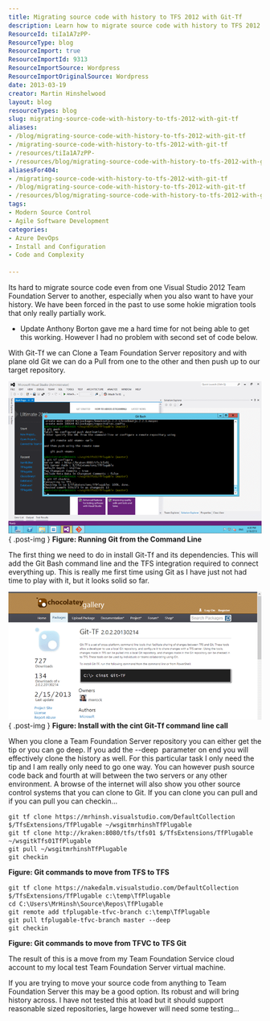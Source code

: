 ```yaml
---
title: Migrating source code with history to TFS 2012 with Git-Tf
description: Learn how to migrate source code with history to TFS 2012 using Git-Tf. Discover robust methods for seamless transitions and efficient version control.
ResourceId: tiIa1A7zPP-
ResourceType: blog
ResourceImport: true
ResourceImportId: 9313
ResourceImportSource: Wordpress
ResourceImportOriginalSource: Wordpress
date: 2013-03-19
creator: Martin Hinshelwood
layout: blog
resourceTypes: blog
slug: migrating-source-code-with-history-to-tfs-2012-with-git-tf
aliases:
- /blog/migrating-source-code-with-history-to-tfs-2012-with-git-tf
- /migrating-source-code-with-history-to-tfs-2012-with-git-tf
- /resources/tiIa1A7zPP-
- /resources/blog/migrating-source-code-with-history-to-tfs-2012-with-git-tf
aliasesFor404:
- /migrating-source-code-with-history-to-tfs-2012-with-git-tf
- /blog/migrating-source-code-with-history-to-tfs-2012-with-git-tf
- /resources/blog/migrating-source-code-with-history-to-tfs-2012-with-git-tf
tags:
- Modern Source Control
- Agile Software Development
categories:
- Azure DevOps
- Install and Configuration
- Code and Complexity

---
```

Its hard to migrate source code even from one Visual Studio 2012 Team Foundation Server to another, especially when you also want to have your history. We have been forced in the past to use some hokie migration tools that only really partially work.

- Update Anthony Borton gave me a hard time for not being able to get this working. However I had no problem with second set of code below.

With Git-Tf we can Clone a Team Foundation Server repository and with plane old Git we can do a Pull from one to the other and then push up to our target repository.

![image](images/image30-1-1.png "image")  
{ .post-img }
**Figure: Running Git from the Command Line**

The first thing we need to do in install Git-Tf and its dependencies. This will add the Git Bash command line and the TFS integration required to connect everything up. This is really me first time using Git as I have just not had time to play with it, but it looks solid so far.

![image](images/image31-2-2.png "image")  
{ .post-img }
**Figure: Install with the cint Git-Tf command line call**

When you clone a Team Foundation Server repository you can either get the tip or you can go deep. If you add the --deep  parameter on end you will effectively clone the history as well. For this particular task I only need the tip and I am really only need to go one way. You can however push source code back and fourth at will between the two servers or any other environment. A browse of the internet will also show you other source control systems that you can clone to Git. If you can clone you can pull and if you can pull you can checkin…

```
git tf clone https://mrhinsh.visualstudio.com/DefaultCollection $/TfsExtensions/TfPlugable ~/wsgitmrhinshTfPlugable
git tf clone http://kraken:8080/tfs/tfs01 $/TfsExtensions/TfPlugable  ~/wsgitkTfs01TfPlugable
git pull ~/wsgitmrhinshTfPlugable
git checkin

```

**Figure: Git commands to move from TFS to TFS**

```
git tf clone https://nakedalm.visualstudio.com/DefaultCollection $/TfsExtensions/TfPlugable c:\temp\TfPlugable
cd C:\Users\MrHinsh\Source\Repos\TfPlugable
git remote add tfplugable-tfvc-branch c:\temp\TfPlugable
git pull tfplugable-tfvc-branch master --deep
git checkin

```

**Figure: Git commands to move from TFVC to TFS Git**

The result of this is a move from my Team Foundation Service cloud account to my local test Team Foundation Server virtual machine.

If you are trying to move your source code from anything to Team Foundation Server this may be a good option. Its robust and will bring history across. I have not tested this at load but it should support reasonable sized repositories, large however will need some testing…
